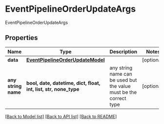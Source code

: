 # EventPipelineOrderUpdateArgs

EventPipelineOrderUpdateArgs

## Properties
Name | Type | Description | Notes
------------ | ------------- | ------------- | -------------
**data** | [**EventPipelineOrderUpdateModel**](EventPipelineOrderUpdateModel.md) |  | [optional] 
**any string name** | **bool, date, datetime, dict, float, int, list, str, none_type** | any string name can be used but the value must be the correct type | [optional]

[[Back to Model list]](../README.md#documentation-for-models) [[Back to API list]](../README.md#documentation-for-api-endpoints) [[Back to README]](../README.md)


